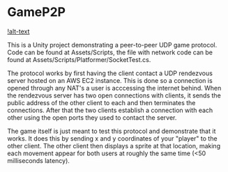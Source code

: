 # GameP2P
[!alt-text](https://camo.githubusercontent.com/2bcc9106bf8b9f021e536549084e9b48e461400d/687474703a2f2f692e696d6775722e636f6d2f645a4e456870772e706e67)

This is a Unity project demonstrating a peer-to-peer UDP game protocol. Code can be found at Assets/Scripts, the file with network code can be found at Assets/Scripts/Platformer/SocketTest.cs. 

The protocol works by first having the client contact a UDP rendezvous server hosted on an AWS EC2 instance. This is done so a connection is opened through any NAT's a user is acccessing the internet behind. When the rendezvous server has two open connections with clients, it sends the public address of the other client to each and then terminates the connections. After that the two clients establish a connection with each other using the open ports they used to contact the server.

The game itself is just meant to test this protocol and demonstrate that it works. It does this by sending x and y coordinates of your "player" to the other client. The other client then displays a sprite at that location, making each movement appear for both users at roughly the same time (<50 milliseconds latency).
